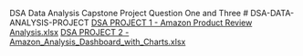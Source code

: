 DSA Data Analysis Capstone Project Question One and Three # DSA-DATA-ANALYSIS-PROJECT
[DSA  PROJECT  1 - Amazon Product Review Analysis.xlsx](https://github.com/user-attachments/files/21020265/DSA.PROJECT.1.-.Amazon.Product.Review.Analysis.xlsx)
[DSA PROJECT 2 - Amazon_Analysis_Dashboard_with_Charts.xlsx](https://github.com/user-attachments/files/21020369/DSA.PROJECT.2.-.Amazon_Analysis_Dashboard_with_Charts.xlsx)
